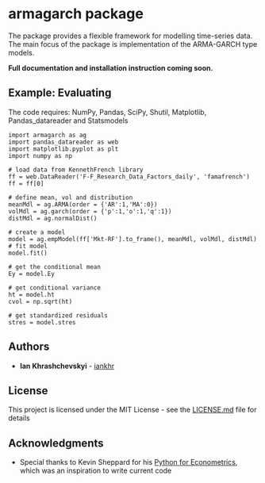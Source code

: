 # armagarch package
The package provides a flexible framework for modelling time-series data. The main focus of the package is implementation of the ARMA-GARCH type models.

**Full documentation and installation instruction coming soon.**
  

## Example: Evaluating

The code requires: NumPy, Pandas, SciPy, Shutil, Matplotlib, Pandas_datareader and Statsmodels


```
import armagarch as ag
import pandas_datareader as web
import matplotlib.pyplot as plt
import numpy as np

# load data from KennethFrench library
ff = web.DataReader('F-F_Research_Data_Factors_daily', 'famafrench')
ff = ff[0]

# define mean, vol and distribution
meanMdl = ag.ARMA(order = {'AR':1,'MA':0})
volMdl = ag.garch(order = {'p':1,'o':1,'q':1})
distMdl = ag.normalDist()

# create a model
model = ag.empModel(ff['Mkt-RF'].to_frame(), meanMdl, volMdl, distMdl)
# fit model
model.fit()

# get the conditional mean
Ey = model.Ey

# get conditional variance
ht = model.ht
cvol = np.sqrt(ht)

# get standardized residuals
stres = model.stres

````


## Authors

* **Ian Khrashchevskyi** - [iankhr](https://github.com/iankhr)

## License

This project is licensed under the MIT License - see the [LICENSE.md](LICENSE.md) file for details

## Acknowledgments

* Special thanks to Kevin Sheppard for his [Python for Econometrics](https://www.kevinsheppard.com/Python_for_Econometrics), which was an inspiration to write current code

